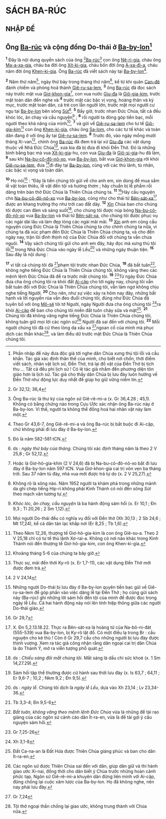 # SÁCH BA-RÚC

## NHẬP ĐỀ

## Ông [Ba-rúc]() và cộng đồng Do-thái ở [Ba-by-lon]()[^1]
<sup><b>1</b></sup> Đây là nội dung quyển sách của ông [^1*][Ba-rúc]()[^2] con ông [Nê-ri-gia](), cháu ông [Ma-a-xa-gia](), cháu ba đời ông [Xít-ki-gia](), cháu bốn đời ông [A-xa-đi-a](), cháu năm đời ông [Khen-ki-gia](). Ông [Ba-rúc]() đã viết sách này tại [Ba-by-lon]()[^3].

<sup><b>2</b></sup> Năm thứ năm[^4], ngày thứ bảy trong tháng thứ năm[^5], kể từ khi quân [Can-đê]() đánh chiếm và phóng hoả thành [Giê-ru-sa-lem](), <sup><b>3</b></sup> ông [Ba-rúc]() đã đọc sách này trước mặt vua [Giơ-khon-gia]()[^6], con vua nước [Giu-đa]() là [Giô-gia-kim](), trước mặt toàn dân đến nghe và <sup><b>4</b></sup> trước mặt các bậc vị vọng, hoàng thân và kỳ mục, trước mặt toàn dân, cả trẻ con lẫn người lớn, trước mặt mọi người cư ngụ tại [Ba-by-lon]() bên sông [Sút]()[^7]. <sup><b>5</b></sup> Bấy giờ, trước nhan Đức Chúa, tất cả đều khóc lóc, ăn chay và cầu nguyện[^8] ; <sup><b>6</b></sup> rồi người ta đóng góp tiền bạc, mỗi người theo khả năng của mình[^9], <sup><b>7</b></sup> và gửi về [Giê-ru-sa-lem]() cho tư tế [Giô-gia-kim]()[^10] con ông [Khen-ki-gia](), cháu ông [Sa-lom](), cho các tư tế khác và toàn dân đang ở với ông ấy tại [Giê-ru-sa-lem](). <sup><b>8</b></sup> Trước đó, vào ngày mồng mười tháng Xi-van[^11], chính ông [Ba-rúc]() đã đem trả lại xứ [Giu-đa]() các vật dụng thuộc về Nhà Đức Chúa[^12], xưa kia đã bị đưa đi khỏi Đền Thờ. Đó là những bình bằng bạc mà vua [Xít-ki-gia]()-hu, con vua [Giu-đa]() là [Giô-si-gia]()-hu đã làm, <sup><b>9</b></sup> sau khi [Na-bu-cô-đô-nô-xo](), vua [Ba-by-lon](), bắt vua [Giơ-khon-gia]() rời khỏi [Giê-ru-sa-lem](), đưa [^2*]đi đày tại [Ba-by-lon](), cùng với các thủ lãnh, tù nhân, các bậc vị vọng và toàn dân.

<sup><b>10</b></sup> Họ nói[^13] : “Đây là tiền chúng tôi gửi về cho anh em, xin dùng để mua sắm lễ vật toàn thiêu, lễ vật đền tội và hương thơm ; hãy chuẩn bị lễ phẩm rồi dâng trên bàn thờ Đức Chúa là Thiên Chúa chúng ta. <sup><b>11</b></sup> [^3*]Hãy cầu nguyện cho [Na-bu-cô-đô-nô-xo]() vua [Ba-by-lon](), cũng như cho thái tử [Bên-sát-xa]()[^14] được an khang trường thọ như trời cao đất dày. <sup><b>12</b></sup> [Xin]() Chúa ban cho chúng tôi được can đảm và sáng suốt[^15], cho chúng tôi được núp bóng [Na-bu-cô-đô-nô-xo]() vua [Ba-by-lon]() và thái tử [Bên-sát-xa](), cho chúng tôi được phục vụ các ngài dài lâu và làm đẹp lòng các ngài mãi mãi. <sup><b>13</b></sup> [Xin]() anh em cũng cầu nguyện cùng Đức Chúa là Thiên Chúa chúng ta cho chính chúng ta nữa, vì chúng ta đã xúc phạm đến Đức Chúa là Thiên Chúa chúng ta, và cho đến ngày nay, trận lôi đình thịnh nộ của Đức Chúa đối với chúng ta vẫn chưa nguôi. <sup><b>14</b></sup> Vậy sách chúng tôi gửi cho anh em đây, hãy đọc mà xưng thú tội lỗi[^16] trong Nhà Đức Chúa vào ngày lễ Lều[^17] và những ngày thuận tiện. <sup><b>15</b></sup> Sau đây là nội dung :

<sup><b>17</b></sup> vì tất cả chúng tôi đã [^5*]phạm tội trước nhan Đức Chúa, <sup><b>18</b></sup> đã bất tuân[^22], không nghe tiếng Đức Chúa là Thiên Chúa chúng tôi, không vâng theo các mệnh lệnh Đức Chúa đã đề ra trước mắt chúng tôi. <sup><b>19</b></sup> [^6*]Từ ngày Đức Chúa đưa cha ông chúng tôi ra khỏi đất [Ai-cập]() cho tới ngày nay, chúng tôi vẫn bất tuân đối với Đức Chúa là Thiên Chúa chúng tôi, vẫn làm ngơ không chịu nghe tiếng Người. <sup><b>20</b></sup> Cho nên, như sự việc xảy ra hôm nay đây, những bất hạnh và lời nguyền rủa vẫn đeo đuổi chúng tôi, đúng như Đức Chúa đã tuyên bố với ông [Mô-sê]() tôi tớ Người, ngày Người đưa cha ông chúng tôi [^7*]ra khỏi [Ai-cập]() để ban cho chúng tôi miền đất tuôn chảy sữa và mật[^23]. <sup><b>21</b></sup> Chúng tôi đã không vâng nghe tiếng Đức Chúa là Thiên Chúa chúng tôi, không tuân giữ mọi lời các ngôn sứ[^24] Người đã sai đến với chúng tôi. <sup><b>22</b></sup> Mỗi người chúng tôi đã cứ theo lòng dạ xấu xa [^8*]ngoan cố của mình mà phục dịch các thần khác[^25], và làm điều dữ trước mặt Đức Chúa là Thiên Chúa chúng tôi.

[^1]: Phần nhập đề này đưa độc giả tới nghe dân Chúa xưng thú tội lỗi và cầu khẩn. Tác giả xác định thân thế của mình, cho biết nơi chốn, thời điểm viết sách, nhân vật lịch sử, Đền Thờ, trả lại đồ vật của Đền Thờ bị tịch thu ... Tất cả đều phi lịch sử ! Có lẽ tác giả nhắm đến phương diện tôn giáo hơn là lịch sử. Tác giả cho thấy dân Chúa bị lưu đày luôn hướng về Đền Thờ như động lực duy nhất để giúp họ giữ vững niềm tin.
[^2]: Ông Ba-rúc là thư ký của ngôn sứ Giê-rê-mi-a (x. Gr 36,4.28 ; 45,1). Không có bằng chứng nào trong Cựu Ước xác nhận ông Ba-rúc này ở Ba-by-lon. Vì thế, người ta không thể đồng hoá hai nhân vật này làm một.
[^3]: Theo Gr 43,6-7, ông Giê-rê-mi-a và ông Ba-rúc bị bắt buộc đi Ai-cập, chứ không phải đi lưu đày ở Ba-by-lon.
[^4]: Đó là năm 582-581 tCN.
[^5]: ds : *ngày thứ bảy của tháng*. Chúng tôi xác định tháng năm là theo 2 V 25,8 ; Gr 52,12.
[^6]: Hoặc là Giơ-hô-gia-khin (2 V 24,6) đã bị Na-bu-cô-đô-nô-xo bắt đi lưu đày ở Ba-by-lon năm 597 tCN. Vua Giơ-khon-gia cai trị vỏn vẹn ba tháng trời. Sau 37 năm tù đày, nhà vua mới được trả tự do (x. 2 V 25,27).
[^7]: Không rõ là sông nào. Năm 1952 người ta khám phá trong những mảnh da ghi chép tiếng Híp-ri không phải Kinh Thánh có nói đến sông *Sút* theo mạch văn tương tự.
[^8]: *Khóc lóc, ăn chay, cầu nguyện* là ba hành động sám hối (x. Er 10,1 ; Đn 9,3 ; Tl 20,26 ; 2 Sm 1,12).
[^9]: Mọi người Do-thái đều có nghĩa vụ đối với Đền thờ (Xh 30,13 ; 2 Sb 24,6 ; Mt 17,24), kể cả dân tản lạc khắp nơi (Er 8,25 ; Tb 1,6).
[^10]: Theo Nkm 12,26, thượng tế Giơ-hô-gia-kim là con ông Giê-su-a. Theo 2 V 25,18 chỉ có tư tế thủ lãnh Xơ-rai-a. Không có nơi nào khác trong Kinh Thánh nói đến thượng tế Giơ-hô-gia-kim, con ông Khen-ki-gia.
[^11]: Khoảng tháng 5-6 của chúng ta bây giờ.
[^12]: Thực sự, mãi đến thời Ky-rô (x. Er 1,7-11), các vật dụng Đền Thờ mới được đem trả.
[^13]: Những người Do-thái bị lưu đày ở Ba-by-lon quyên tiền bạc gửi về Giê-ru-sa-lem để góp phần vào việc dâng lễ tại Đền Thờ ; họ cũng gửi sách này (Ba-rúc) ghi những lời sám hối đền tội của mình để được đọc trong ngày lễ Lều. Cả hai hành động này nói lên tính hiệp thông giữa các người Do-thái giáo.
[^14]: X. Đn 5,2.13.18.22. Thực ra Bên-sát-xa là hoàng tử của Na-bô-ni-đát (555-539) vua Ba-by-lon, bị Ky-rô lật đổ. Có một điều lạ trong Br : cầu nguyện cho kẻ thù ! Còn ở Gr 29,7 cầu cho những người bị lưu đày được thịnh vượng. Xem ra tác giả công nhận rằng dân ngoại cai trị dân Chúa là do Thánh Ý, mở ra viễn tượng phổ quát.
[^15]: ds : *Chiếu sáng đôi mắt chúng tôi*. Mắt sáng là dấu chỉ sức khoẻ (x. 1 Sm 14,27.29).
[^16]: Sám hối tập thể thường được cử hành sau thời lưu đày (x. Is 63,7 ; 64,11 ; Er 9,6-7 ; 10,2 ; Nkm 9,2 ; Đn 9,5).
[^17]: ds : *ngày lễ*. Chúng tôi dịch là *ngày lễ Lều*, dựa vào Xh 23,14 ; Lv 23,34-36.
[^22]: *Bất tuân, không vâng theo mệnh lệnh Đức Chúa* vừa là những đề tài rao giảng của các ngôn sứ cảnh cáo dân Ít-ra-en, vừa là đề tài gợi ý cầu nguyện sám hối.
[^23]: Đất Ca-na-an là Đất Hứa được Thiên Chúa giáng phúc và ban cho dân Ít-ra-en.
[^24]: Các ngôn sứ được Thiên Chúa sai đến với dân, giúp dân giữ và thi hành giao ước Xi-nai, đồng thời cho dân biết ý Chúa trước những hoàn cảnh phức tạp. Ngôn sứ Giê-rê-mi-a khuyên dân đừng liên minh với Ai-cập, đừng chống lại cuộc xâm lược của Ba-by-lon. Họ đã không nghe, nên nay phải lưu đày.
[^25]: Tội thờ ngoại thần chống lại giao ước, không trung thành với Chúa nữa.
[^1*]: Gr 32,12; 36,4
[^2*]: 2 V 24,14
[^3*]: Gr 29,7
[^5*]: Tb 3,3-4; Đn 9,5-6
[^6*]: Gr 7,25-26
[^7*]: Xh 3,1-8
[^8*]: Gr 7,24